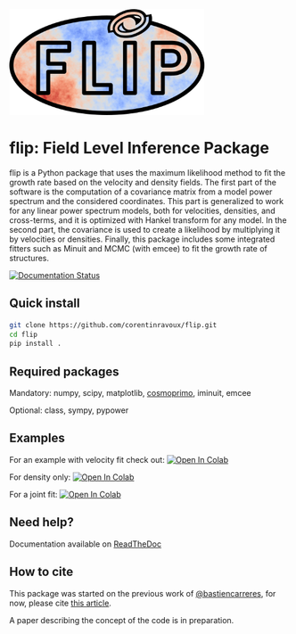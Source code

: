 <img src="docs/_static/flip_logo.webp" width=350>

# flip: Field Level Inference Package

flip is a Python package that uses the maximum likelihood method to fit the growth rate based on the velocity and density fields. The first part of the software is the computation of a covariance matrix from a model power spectrum and the considered coordinates. This part is generalized to work for any linear power spectrum models, both for velocities, densities, and cross-terms, and it is optimized with Hankel transform for any model. In the second part, the covariance is used to create a likelihood by multiplying it by velocities or densities. Finally, this package includes some integrated fitters such as Minuit and MCMC (with emcee) to fit the growth rate of structures.


[![Documentation Status](https://readthedocs.org/projects/flip/badge/?version=latest)](https://flip.readthedocs.io/en/latest/?badge=latest)

## Quick install
```bash
git clone https://github.com/corentinravoux/flip.git
cd flip
pip install .
```

## Required packages

Mandatory: numpy, scipy, matplotlib, [cosmoprimo](https://github.com/adematti/cosmoprimo), iminuit, emcee

Optional: class, sympy, pypower

## Examples

For an example with velocity fit check out: <a target="_blank" href="https://colab.research.google.com/github/corentinravoux/flip/blob/main/notebook/fit_velocity.ipynb">
  <img src="https://colab.research.google.com/assets/colab-badge.svg" alt="Open In Colab"/>
</a>

For density only: <a target="_blank" href="https://colab.research.google.com/github/corentinravoux/flip/blob/main/notebook/fit_density.ipynb">
  <img src="https://colab.research.google.com/assets/colab-badge.svg" alt="Open In Colab"/>
</a>

For a joint fit: <a target="_blank" href="https://colab.research.google.com/github/corentinravoux/flip/blob/main/notebook/fit_joint.ipynb">
  <img src="https://colab.research.google.com/assets/colab-badge.svg" alt="Open In Colab"/>
</a>

## Need help?
Documentation available on [ReadTheDoc](https://flip.readthedocs.io/) 

## How to cite
This package was started on the previous work of [@bastiencarreres](https://github.com/bastiencarreres), for now, please cite [this article](https://arxiv.org/abs/2303.01198).

A paper describing the concept of the code is in preparation.
